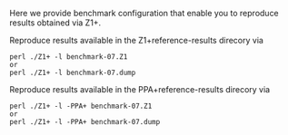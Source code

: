 Here we provide benchmark configuration that enable you to reproduce results obtained via Z1+. 

Reproduce results available in the Z1+reference-results direcory via

    perl ./Z1+ -l benchmark-07.Z1
    or 
    perl ./Z1+ -l benchmark-07.dump

Reproduce results available in the PPA+reference-results direcory via

    perl ./Z1+ -l -PPA+ benchmark-07.Z1
    or 
    perl ./Z1+ -l -PPA+ benchmark-07.dump
